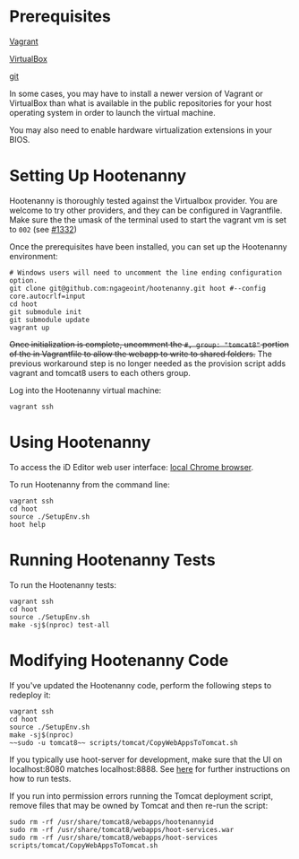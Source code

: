 # Prerequisites

[Vagrant](https://www.vagrantup.com/downloads.html)

[VirtualBox](https://www.virtualbox.org/wiki/Downloads)

[git](https://git-scm.com/) 

In some cases, you may have to install a newer version of Vagrant or VirtualBox than what is available in the public repositories for your host operating system in order to launch the virtual machine.

You may also need to enable hardware virtualization extensions in your BIOS.

# Setting Up Hootenanny

Hootenanny is thoroughly tested against the Virtualbox provider.  You are welcome to try other providers, and they can be configured in Vagrantfile.  Make sure the the umask of the terminal used to start the vagrant vm is set to `002` (see [#1332](https://github.com/ngageoint/hootenanny/issues/1382))

Once the prerequisites have been installed, you can set up the Hootenanny environment:

    # Windows users will need to uncomment the line ending configuration option.
    git clone git@github.com:ngageoint/hootenanny.git hoot #--config core.autocrlf=input
    cd hoot
    git submodule init
    git submodule update
    vagrant up

~~Once initialization is complete, uncomment the `#, group: "tomcat8"` portion of the in Vagrantfile to allow the webapp to write to shared folders.~~  The previous workaround step is no longer needed as the provision script adds vagrant and tomcat8 users to each others group.

Log into the Hootenanny virtual machine:

    vagrant ssh

# Using Hootenanny

To access the iD Editor web user interface: [local Chrome browser](http://localhost:8888/hootenanny-id).

To run Hootenanny from the command line:

    vagrant ssh
    cd hoot
    source ./SetupEnv.sh
    hoot help

# Running Hootenanny Tests

To run the Hootenanny tests:

    vagrant ssh
    cd hoot
    source ./SetupEnv.sh
    make -sj$(nproc) test-all

# Modifying Hootenanny Code

If you've updated the Hootenanny code, perform the following steps to redeploy it:

    vagrant ssh
    cd hoot
    source ./SetupEnv.sh
    make -sj$(nproc)
    ~~sudo -u tomcat8~~ scripts/tomcat/CopyWebAppsToTomcat.sh

If you typically use hoot-server for development, make sure that the UI on localhost:8080 matches localhost:8888. See [here](https://github.com/ngageoint/hootenanny/blob/develop/test-files/ui/README.md) for further instructions on how to run tests.

If you run into permission errors running the Tomcat deployment script, remove files that may be owned by Tomcat and then re-run the script:
 
    sudo rm -rf /usr/share/tomcat8/webapps/hootenannyid
    sudo rm -rf /usr/share/tomcat8/webapps/hoot-services.war
    sudo rm -rf /usr/share/tomcat8/webapps/hoot-services
    scripts/tomcat/CopyWebAppsToTomcat.sh
